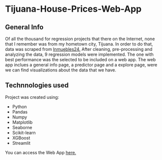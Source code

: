 # Tijuana-House-Prices-Web-App

## General Info
Of all the thousand for regression projects that there on the Internet, none that I remember was from my hometown city, Tijuana. In order to do that, data was scraped from [Inmuebles24.](https://www.inmuebles24.com/)
After cleaning, pre-processing and analyzing the data, 9 regression models were implemented. The one with best performance was the selected to be included on a web app.
The web app inclues a general info page, a predictor page and a explore page, were we can find visualizations about the data that we have.

## Technnologies used
Project was created using:
  * Python
  * Pandas
  * Numpy
  * Matplotlib
  * Seaborne
  * Scikit-learn
  * XGBoost
  * Streamlit

You can access the Web App [here.](https://ivanvc21-tijuana-house-prices-web-app-app-3nw8oa.streamlitapp.com/)

